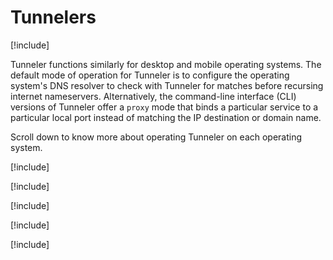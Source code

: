 # Tunnelers

[!include[](~/ziti/clients/tunneler-overview.md)]

Tunneler functions similarly for desktop and mobile operating systems. The default mode of operation for Tunneler is to configure the operating system's DNS resolver to check with Tunneler for matches before recursing internet nameservers. Alternatively, the command-line interface (CLI) versions of Tunneler offer a `proxy` mode that binds a particular service to a particular local port instead of matching the IP destination or domain name.

Scroll down to know more about operating Tunneler on each operating system.

[!include[](./linux.md)]

[!include[](./windows.md)]

[!include[](./android.md)]

[!include[](./iOS.md)]

[!include[](./macos.md)]
